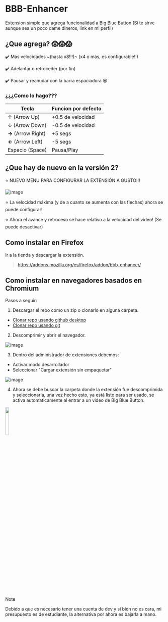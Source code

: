 # BBB-Enhancer
Extension simple que agrega funcionalidad a Big Blue Button
(Si te sirve aunque sea un poco dame dineros, link en mi perfil)

## ¿Que agrega? 😱😱😱
✔️ Más velocidades ~(hasta x8!!!)~ (x4 o más, es configurable!!)

✔️ Adelantar o retroceder (por fin)

✔️ Pausar y reanudar con la barra espaciadora 😎

### ¿¿¿Como lo hago???
|Tecla|Funcion por defecto|
|-|-|
|↑ (Arrow Up)| +0.5 de velocidad|
|↓ (Arrow Down)| -0.5 de velocidad|
|**→** (Arrow Right)| +5 segs|
|**←** (Arrow Left)| -5 segs|
|Espacio (Space)| Pausa/Play|

## ¿Que hay de nuevo en la versión 2?
⭐ NUEVO MENU PARA CONFIGURAR LA EXTENSIÓN A GUSTO!!!

![image](https://github.com/user-attachments/assets/483c6a05-4bfc-4a06-b528-9cca23462369)


⭐ La velocidad máxima (y de a cuanto se aumenta con las flechas) ahora se puede configurar! 

⭐ Ahora el avance y retroceso se hace relativo a la velocidad del video! (Se puede desactivar)

## Como instalar en Firefox
Ir a la tienda y descargar la extensión.
> https://addons.mozilla.org/es/firefox/addon/bbb-enhancer/

## Como instalar en navegadores basados en Chromium
Pasos a seguir:
1) Descargar el repo como un zip o clonarlo en alguna carpeta.
  - [Clonar repo usando github desktop](https://docs.github.com/es/desktop/adding-and-cloning-repositories/cloning-a-repository-from-github-to-github-desktop)
  - [Clonar repo usando git](https://docs.github.com/es/repositories/creating-and-managing-repositories/cloning-a-repository#cloning-a-repository)
2) Descomprimir y abrir el navegador.

![image](https://github.com/user-attachments/assets/ba1cea6b-947b-464f-9558-2ddb45c44053)

3) Dentro del administrador de extensiones debemos:
- Activar modo desarrollador
- Seleccionar "Cargar extensión sin empaquetar"

![image](https://github.com/user-attachments/assets/0c9889c5-dca6-46c3-ae84-5c022cf3f0b1)

4) Ahora se debe buscar la carpeta donde la extensión fue descomprimida y seleccionarla, una vez hecho esto, ya está listo para ser usado, se activa automaticamente al entrar a un video de Big Blue Button.

<img src="https://github.com/user-attachments/assets/689b9b97-5ed9-41ec-b3bd-7b4372a6ff7c" width="15%">

> [!NOTE]
> Debido a que es necesario tener una cuenta de dev y si bien no es cara, mi presupuesto es de estudiante, la alternativa por ahora es bajarla a mano.
